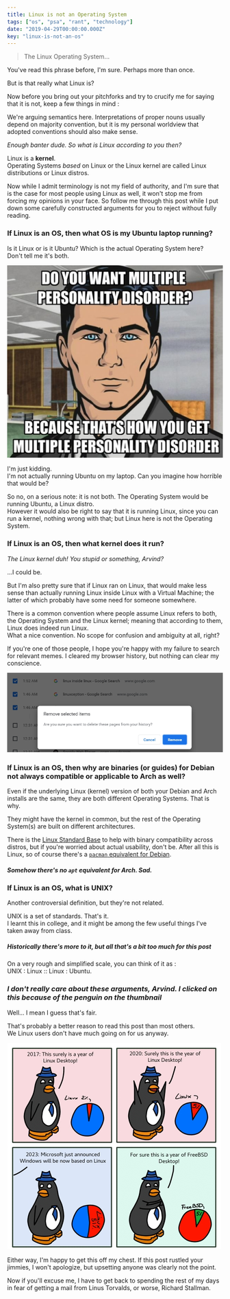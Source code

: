 ```yaml
---
title: Linux is not an Operating System
tags: ["os", "psa", "rant", "technology"]
date: "2019-04-29T00:00:00.000Z"
key: "linux-is-not-an-os"
---
```


> The Linux Operating System...

You've read this phrase before, I'm sure. Perhaps more than once.

But is that really what Linux is?

Now before you bring out your pitchforks and try to crucify me for saying that it is not, keep a few things in mind :

We're arguing semantics here. Interpretations of proper nouns usually depend on majority convention, but it is my personal worldview that adopted conventions should also make sense.

_Enough banter dude. So what is Linux according to you then?_

Linux is a **kernel**. \
Operating Systems _based_ on Linux or the Linux kernel are called Linux distributions or Linux distros.

Now while I admit terminology is not my field of authority, and I'm sure that is the case for most people using Linux as well, it won't stop me from forcing my opinions in your face. So follow me through this post while I put down some carefully constructed arguments for you to reject without fully reading.

### If Linux is an OS, then what OS is my Ubuntu laptop running?

Is it Linux or is it Ubuntu? Which is the actual Operating System here? \
Don't tell me it's both.

![](./mpd.jpg)

I'm just kidding. \
I'm not actually running Ubuntu on my laptop. Can you imagine how horrible that would be?

So no, on a serious note: it is not both. The Operating System would be running Ubuntu, a Linux distro. \
However it would also be right to say that it is running Linux, since you can run a kernel, nothing wrong with that; but Linux here is not the Operating System.

### If Linux is an OS, then what kernel does it run?

_The Linux kernel duh! You stupid or something, Arvind?_

...I could be.

But I'm also pretty sure that if Linux ran on Linux, that would make less sense than actually running Linux inside Linux with a Virtual Machine; the latter of which probably have some need for someone somewhere.

There is a common convention where people assume Linux refers to both, the Operating System and the Linux kernel; meaning that according to them, Linux does indeed run Linux. \
What a nice convention. No scope for confusion and ambiguity at all, right?

If you're one of those people, I hope you're happy with my failure to search for relevant memes. I cleared my browser history, but nothing can clear my conscience.

![](./helpme.jpg)

### If Linux is an OS, then why are binaries (or guides) for Debian not always compatible or applicable to Arch as well?

Even if the underlying Linux (kernel) version of both your Debian and Arch installs are the same, they are both different Operating Systems. That is why.

They might have the kernel in common, but the rest of the Operating System(s) are built on different architectures.

There is the [Linux Standard Base](https://en.wikipedia.org/wiki/Linux_Standard_Base) to help with binary compatibility across distros, but if you're worried about actual usability, don't be. After all this is Linux, so of course there's a [`pacman` equivalent for Debian](https://github.com/icy/pacapt).

##### Somehow there's no `apt` equivalent for Arch. Sad.

### If Linux is an OS, what is UNIX?

Another controversial definition, but they're not related.

UNIX is a set of standards. That's it. \
I learnt this in college, and it might be among the few useful things I've taken away from class.

##### Historically there's more to it, but all that's a bit too much for this post

On a very rough and simplified scale, you can think of it as : \
UNIX : Linux :: Linux : Ubuntu.

### _I don't really care about these arguments, Arvind. I clicked on this because of the penguin on the thumbnail_

Well... I mean I guess that's fair.

That's probably a better reason to read this post than most others. \
We Linux users don't have much going on for us anyway.

![](./tux.jpg)

Either way, I'm happy to get this off my chest. If this post rustled your jimmies, I won't apologize, but upsetting anyone was clearly not the point.

Now if you'll excuse me, I have to get back to spending the rest of my days in fear of getting a mail from Linus Torvalds, or worse, Richard Stallman.
